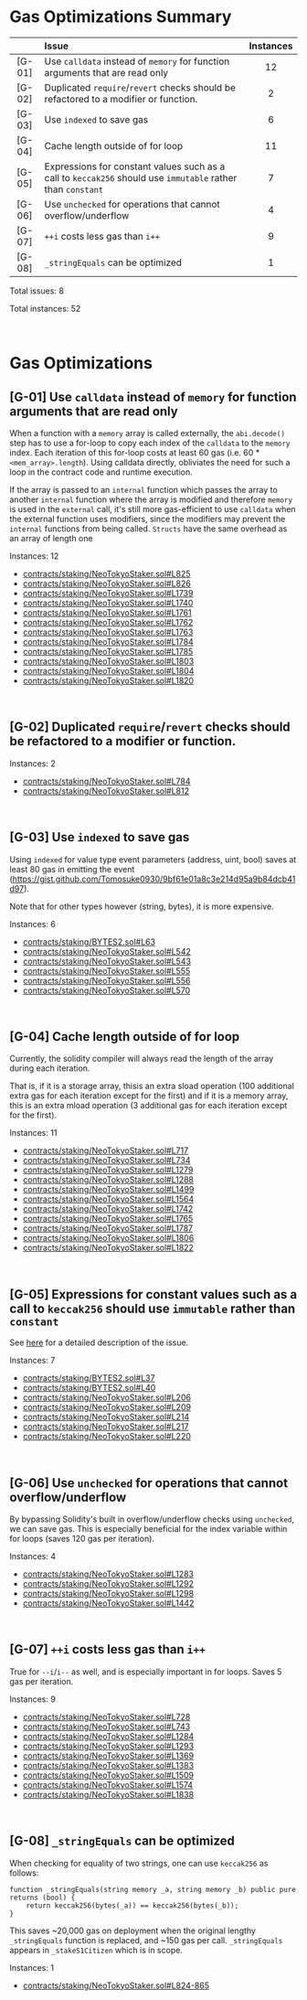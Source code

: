# Gas Optimizations Summary
| |Issue|Instances|
|:-:|:-|:-:|
|[G-01]|Use `calldata` instead of `memory` for function arguments that are read only|12|
|[G-02]|Duplicated `require`/`revert` checks should be refactored to a modifier or function.|2|
|[G-03]|Use `indexed` to save gas|6|
|[G-04]|Cache length outside of for loop|11|
|[G-05]|Expressions for constant values such as a call to `keccak256` should use `immutable` rather than `constant`|7|
|[G-06]|Use `unchecked` for operations that cannot overflow/underflow|4|
|[G-07]|`++i` costs less gas than `i++`|9|
|[G-08]|`_stringEquals` can be optimized|1|

Total issues: 8

Total instances: 52

&nbsp;
# Gas Optimizations
## [G-01] Use `calldata` instead of `memory` for function arguments that are read only

When a function with a `memory` array is called externally, the `abi.decode()` step has to use a for-loop to copy each index of the `calldata` to the `memory` index. Each iteration of this for-loop costs at least 60 gas (i.e. 60 * `<mem_array>.length`). Using calldata directly, obliviates the need for such a loop in the contract code and runtime execution.

If the array is passed to an `internal` function which passes the array to another `internal` function where the array is modified and therefore `memory` is used in the `external` call, it's still more gas-efficient to use `calldata` when the external function uses modifiers, since the modifiers may prevent the `internal` functions from being called. `Structs` have the same overhead as an array of length one

Instances: 12
- [contracts/staking/NeoTokyoStaker.sol#L825](https://github.com/code-423n4/2023-03-neotokyo/blob/main/contracts/staking/NeoTokyoStaker.sol#L825)
- [contracts/staking/NeoTokyoStaker.sol#L826](https://github.com/code-423n4/2023-03-neotokyo/blob/main/contracts/staking/NeoTokyoStaker.sol#L826)
- [contracts/staking/NeoTokyoStaker.sol#L1739](https://github.com/code-423n4/2023-03-neotokyo/blob/main/contracts/staking/NeoTokyoStaker.sol#L1739)
- [contracts/staking/NeoTokyoStaker.sol#L1740](https://github.com/code-423n4/2023-03-neotokyo/blob/main/contracts/staking/NeoTokyoStaker.sol#L1740)
- [contracts/staking/NeoTokyoStaker.sol#L1761](https://github.com/code-423n4/2023-03-neotokyo/blob/main/contracts/staking/NeoTokyoStaker.sol#L1761)
- [contracts/staking/NeoTokyoStaker.sol#L1762](https://github.com/code-423n4/2023-03-neotokyo/blob/main/contracts/staking/NeoTokyoStaker.sol#L1762)
- [contracts/staking/NeoTokyoStaker.sol#L1763](https://github.com/code-423n4/2023-03-neotokyo/blob/main/contracts/staking/NeoTokyoStaker.sol#L1763)
- [contracts/staking/NeoTokyoStaker.sol#L1784](https://github.com/code-423n4/2023-03-neotokyo/blob/main/contracts/staking/NeoTokyoStaker.sol#L1784)
- [contracts/staking/NeoTokyoStaker.sol#L1785](https://github.com/code-423n4/2023-03-neotokyo/blob/main/contracts/staking/NeoTokyoStaker.sol#L1785)
- [contracts/staking/NeoTokyoStaker.sol#L1803](https://github.com/code-423n4/2023-03-neotokyo/blob/main/contracts/staking/NeoTokyoStaker.sol#L1803)
- [contracts/staking/NeoTokyoStaker.sol#L1804](https://github.com/code-423n4/2023-03-neotokyo/blob/main/contracts/staking/NeoTokyoStaker.sol#L1804)
- [contracts/staking/NeoTokyoStaker.sol#L1820](https://github.com/code-423n4/2023-03-neotokyo/blob/main/contracts/staking/NeoTokyoStaker.sol#L1820)

&nbsp;
## [G-02] Duplicated `require`/`revert` checks should be refactored to a modifier or function.

Instances: 2
- [contracts/staking/NeoTokyoStaker.sol#L784](https://github.com/code-423n4/2023-03-neotokyo/blob/main/contracts/staking/NeoTokyoStaker.sol#L784)
- [contracts/staking/NeoTokyoStaker.sol#L812](https://github.com/code-423n4/2023-03-neotokyo/blob/main/contracts/staking/NeoTokyoStaker.sol#L812)

&nbsp;
## [G-03] Use `indexed` to save gas
Using `indexed` for value type event parameters (address, uint, bool) saves at least 80 gas in emitting the event (https://gist.github.com/Tomosuke0930/9bf61e01a8c3e214d95a9b84dcb41d97).

Note that for other types however (string, bytes), it is more expensive.

Instances: 6
- [contracts/staking/BYTES2.sol#L63](https://github.com/code-423n4/2023-03-neotokyo/blob/main/contracts/staking/BYTES2.sol#L63)
- [contracts/staking/NeoTokyoStaker.sol#L542](https://github.com/code-423n4/2023-03-neotokyo/blob/main/contracts/staking/NeoTokyoStaker.sol#L542)
- [contracts/staking/NeoTokyoStaker.sol#L543](https://github.com/code-423n4/2023-03-neotokyo/blob/main/contracts/staking/NeoTokyoStaker.sol#L543)
- [contracts/staking/NeoTokyoStaker.sol#L555](https://github.com/code-423n4/2023-03-neotokyo/blob/main/contracts/staking/NeoTokyoStaker.sol#L555)
- [contracts/staking/NeoTokyoStaker.sol#L556](https://github.com/code-423n4/2023-03-neotokyo/blob/main/contracts/staking/NeoTokyoStaker.sol#L556)
- [contracts/staking/NeoTokyoStaker.sol#L570](https://github.com/code-423n4/2023-03-neotokyo/blob/main/contracts/staking/NeoTokyoStaker.sol#L570)

&nbsp;
## [G-04] Cache length outside of for loop

Currently, the solidity compiler will always read the length of the array during each iteration.

That is, if it is a storage array, thisis an extra sload operation (100 additional extra gas for each iteration except for the first) and if it is a memory array, this is an extra mload operation (3 additional gas for each iteration except for the first).

Instances: 11
- [contracts/staking/NeoTokyoStaker.sol#L717](https://github.com/code-423n4/2023-03-neotokyo/blob/main/contracts/staking/NeoTokyoStaker.sol#L717)
- [contracts/staking/NeoTokyoStaker.sol#L734](https://github.com/code-423n4/2023-03-neotokyo/blob/main/contracts/staking/NeoTokyoStaker.sol#L734)
- [contracts/staking/NeoTokyoStaker.sol#L1279](https://github.com/code-423n4/2023-03-neotokyo/blob/main/contracts/staking/NeoTokyoStaker.sol#L1279)
- [contracts/staking/NeoTokyoStaker.sol#L1288](https://github.com/code-423n4/2023-03-neotokyo/blob/main/contracts/staking/NeoTokyoStaker.sol#L1288)
- [contracts/staking/NeoTokyoStaker.sol#L1499](https://github.com/code-423n4/2023-03-neotokyo/blob/main/contracts/staking/NeoTokyoStaker.sol#L1499)
- [contracts/staking/NeoTokyoStaker.sol#L1564](https://github.com/code-423n4/2023-03-neotokyo/blob/main/contracts/staking/NeoTokyoStaker.sol#L1564)
- [contracts/staking/NeoTokyoStaker.sol#L1742](https://github.com/code-423n4/2023-03-neotokyo/blob/main/contracts/staking/NeoTokyoStaker.sol#L1742)
- [contracts/staking/NeoTokyoStaker.sol#L1765](https://github.com/code-423n4/2023-03-neotokyo/blob/main/contracts/staking/NeoTokyoStaker.sol#L1765)
- [contracts/staking/NeoTokyoStaker.sol#L1787](https://github.com/code-423n4/2023-03-neotokyo/blob/main/contracts/staking/NeoTokyoStaker.sol#L1787)
- [contracts/staking/NeoTokyoStaker.sol#L1806](https://github.com/code-423n4/2023-03-neotokyo/blob/main/contracts/staking/NeoTokyoStaker.sol#L1806)
- [contracts/staking/NeoTokyoStaker.sol#L1822](https://github.com/code-423n4/2023-03-neotokyo/blob/main/contracts/staking/NeoTokyoStaker.sol#L1822)

&nbsp;
## [G-05] Expressions for constant values such as a call to `keccak256` should use `immutable` rather than `constant`

See [here](https://github.com/ethereum/solidity/issues/9232) for a detailed description of the issue.

Instances: 7
- [contracts/staking/BYTES2.sol#L37](https://github.com/code-423n4/2023-03-neotokyo/blob/main/contracts/staking/BYTES2.sol#L37)
- [contracts/staking/BYTES2.sol#L40](https://github.com/code-423n4/2023-03-neotokyo/blob/main/contracts/staking/BYTES2.sol#L40)
- [contracts/staking/NeoTokyoStaker.sol#L206](https://github.com/code-423n4/2023-03-neotokyo/blob/main/contracts/staking/NeoTokyoStaker.sol#L206)
- [contracts/staking/NeoTokyoStaker.sol#L209](https://github.com/code-423n4/2023-03-neotokyo/blob/main/contracts/staking/NeoTokyoStaker.sol#L209)
- [contracts/staking/NeoTokyoStaker.sol#L214](https://github.com/code-423n4/2023-03-neotokyo/blob/main/contracts/staking/NeoTokyoStaker.sol#L214)
- [contracts/staking/NeoTokyoStaker.sol#L217](https://github.com/code-423n4/2023-03-neotokyo/blob/main/contracts/staking/NeoTokyoStaker.sol#L217)
- [contracts/staking/NeoTokyoStaker.sol#L220](https://github.com/code-423n4/2023-03-neotokyo/blob/main/contracts/staking/NeoTokyoStaker.sol#L220)

&nbsp;
## [G-06] Use `unchecked` for operations that cannot overflow/underflow

By bypassing Solidity's built in overflow/underflow checks using `unchecked`, we can save gas. This is especially beneficial for the index variable within for loops (saves 120 gas per iteration).

Instances: 4
- [contracts/staking/NeoTokyoStaker.sol#L1283](https://github.com/code-423n4/2023-03-neotokyo/blob/main/contracts/staking/NeoTokyoStaker.sol#L1283)
- [contracts/staking/NeoTokyoStaker.sol#L1292](https://github.com/code-423n4/2023-03-neotokyo/blob/main/contracts/staking/NeoTokyoStaker.sol#L1292)
- [contracts/staking/NeoTokyoStaker.sol#L1298](https://github.com/code-423n4/2023-03-neotokyo/blob/main/contracts/staking/NeoTokyoStaker.sol#L1298)
- [contracts/staking/NeoTokyoStaker.sol#L1442](https://github.com/code-423n4/2023-03-neotokyo/blob/main/contracts/staking/NeoTokyoStaker.sol#L1442)

&nbsp;
## [G-07] `++i` costs less gas than `i++`

True for `--i`/`i--` as well, and is especially important in for loops. Saves 5 gas per iteration.

Instances: 9
- [contracts/staking/NeoTokyoStaker.sol#L728](https://github.com/code-423n4/2023-03-neotokyo/blob/main/contracts/staking/NeoTokyoStaker.sol#L728)
- [contracts/staking/NeoTokyoStaker.sol#L743](https://github.com/code-423n4/2023-03-neotokyo/blob/main/contracts/staking/NeoTokyoStaker.sol#L743)
- [contracts/staking/NeoTokyoStaker.sol#L1284](https://github.com/code-423n4/2023-03-neotokyo/blob/main/contracts/staking/NeoTokyoStaker.sol#L1284)
- [contracts/staking/NeoTokyoStaker.sol#L1293](https://github.com/code-423n4/2023-03-neotokyo/blob/main/contracts/staking/NeoTokyoStaker.sol#L1293)
- [contracts/staking/NeoTokyoStaker.sol#L1369](https://github.com/code-423n4/2023-03-neotokyo/blob/main/contracts/staking/NeoTokyoStaker.sol#L1369)
- [contracts/staking/NeoTokyoStaker.sol#L1383](https://github.com/code-423n4/2023-03-neotokyo/blob/main/contracts/staking/NeoTokyoStaker.sol#L1383)
- [contracts/staking/NeoTokyoStaker.sol#L1509](https://github.com/code-423n4/2023-03-neotokyo/blob/main/contracts/staking/NeoTokyoStaker.sol#L1509)
- [contracts/staking/NeoTokyoStaker.sol#L1574](https://github.com/code-423n4/2023-03-neotokyo/blob/main/contracts/staking/NeoTokyoStaker.sol#L1574)
- [contracts/staking/NeoTokyoStaker.sol#L1838](https://github.com/code-423n4/2023-03-neotokyo/blob/main/contracts/staking/NeoTokyoStaker.sol#L1838)

&nbsp;
## [G-08] `_stringEquals` can be optimized

When checking for equality of two strings, one can use `keccak256` as follows:

```solidity
function _stringEquals(string memory _a, string memory _b) public pure returns (bool) {
    return keccak256(bytes(_a)) == keccak256(bytes(_b));
}
```

This saves ~20,000 gas on deployment when the original lengthy `_stringEquals` function is replaced, and ~150 gas per call. `_stringEquals` appears in `_stakeS1Citizen` which is in scope.

Instances: 1
- [contracts/staking/NeoTokyoStaker.sol#L824-865](https://github.com/code-423n4/2023-03-neotokyo/blob/main/contracts/staking/NeoTokyoStaker.sol#L824-L865)
